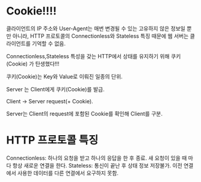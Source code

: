 # Cookie!!!!

클라이언트의 IP 주소와 User-Agent는 매번 변경될 수 있는 고유하지 않은 정보일 뿐만 아니라,
HTTP 프로토콜의 Connectionless와 Stateless 특징 때문에 웹 서버는 클라이언트를 기억할 수 없음.

Connectionless,Stateless 특성을 갖는 HTTP에서 상태를 유지하기 위해 쿠키(Cookie) 가 탄생했다!!!

쿠키(Cookie)는 Key와 Value로 이뤄진 일종의 단위.

Server 는 Client에게 쿠키(Cookie)를 발급.

Client → Server request(+ Cookie).

Server는 Client의 request에 포함된 Cookie를 확인해 Client를 구분.

# HTTP 프로토콜 특징

Connectionless: 하나의 요청을 받고 하나의 응답을 한 후 종료.
새 요청이 있을 때 마다 항상 새로운 연결을 한다.
Stateless: 통신이 끝난 후 상태 정보 저장불가.
이전 연결에서 사용한 데이터를 다른 연결에서 요구하지 못함.
